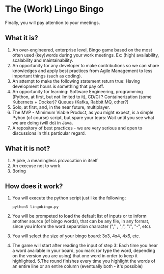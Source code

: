 # The (Work) Lingo Bingo

Finally, you will pay attention to your meetings.

## What it is? 

1. An over-engineered, enterprise level, Bingo game based on the most often used (key)words during your work meetings. Ex: (high) availability, scalability and maintainability.
2. An opportunity for any developer to make contributions so we can share knowledges and apply best practices from Agile Management to less important things (such as coding).
3. An attempt to make the following statement return true: Having development hours is something that pay off.
4. An opportunity for learning: Software Engineering, programming (Python, at first, but not limited to it), CD/CI ? Containerization (some Kubernets + Docker)? Queues (Kafka, Rabbit MQ, other?) 
5. Solo, at first, and, in the near future, multiplayer.
6. The MVP - Mimimum Viable Product, as you might expect, is a simple Pyhon (of course) script, but spare your tears: Wait until you see what we are doing (will do) in Java.
7. A repository of best practices - we are very serious and open to discussions in this particular regard.

## What it is not?

1. A joke, a meaningless provocation in itself
2. An exceuse not to work
3. Boring

## How does it work?

1. You will execute the python script just like the following:

	```python3 lingobingo.py```

2. You will be prompeted to load the default list of inputs or to inform another source (of bingo words), that can be any file, in any format, since you inform the word separation character ("," , ";", ":", "-", etc).
3. You will select the size of your bingo board: 3x3, 4x4, 4x6, etc.
4. The game will start after reading the input of step 3: Each time you hear a word available in your board, you mark (or type the word, depending on the version you are using) that one word in order to keep it highlighted.
5.The round finishes every time you highlight the words of an entire line or an entire column (eventually both - it's possible)
